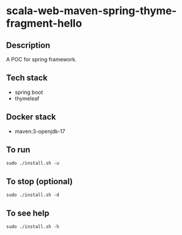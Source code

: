 # scala-web-maven-spring-thyme-fragment-hello

## Description
A POC for spring framework.

## Tech stack
- spring boot
- thymeleaf

## Docker stack
- maven:3-openjdk-17

## To run
`sudo ./install.sh -u`

## To stop (optional)
`sudo ./install.sh -d`

## To see help
`sudo ./install.sh -h`

